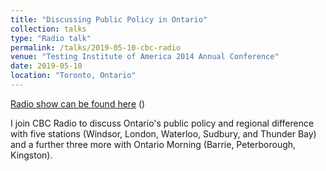 ```yaml
---
title: "Discussing Public Policy in Ontario"
collection: talks
type: "Radio talk"
permalink: /talks/2019-05-10-cbc-radio
venue: "Testing Institute of America 2014 Annual Conference"
date: 2019-05-10
location: "Toronto, Ontario"
---
```

[Radio show can be found here](https://podknife.com/podcasts/ontario-morning-from-cbc-radio) ()

I join CBC Radio to discuss Ontario's public policy and regional difference with five stations (Windsor, London, Waterloo, Sudbury, and Thunder Bay) and a further three more with Ontario Morning (Barrie, Peterborough, Kingston).
